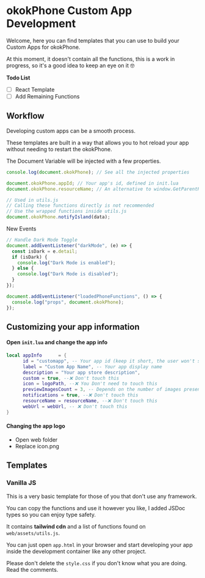 # okokPhone Custom App Development

Welcome, here you can find templates that you can use to build your Custom Apps for okokPhone.

At this moment, it doesn't contain all the functions, this is a work in progress, so it's a good idea to keep an eye on it 🤓

**Todo List**

- [ ] React Template
- [ ] Add Remaining Functions

## Workflow

Developing custom apps can be a smooth process.

These templates are built in a way that allows you to hot reload your app without needing to restart the okokPhone.

The Document Variable will be injected with a few properties.

```js
console.log(document.okokPhone); // See all the injected properties

document.okokPhone.appId; // Your app's id, defined in init.lua
document.okokPhone.resourceName; // An alternative to window.GetParentResourceName() since it doesn't exist inside the app container

// Used in utils.js
// Calling these functions directly is not recommended
// Use the wrapped functions inside utils.js
document.okokPhone.notifyIsland(data);
```

New Events

```js
// Handle Dark Mode Toggle
document.addEventListener("darkMode", (e) => {
  const isDark = e.detail;
  if (isDark) {
    console.log("Dark Mode is enabled");
  } else {
    console.log("Dark Mode is disabled");
  }
});

document.addEventListener("loadedPhoneFunctions", () => {
  console.log("props", document.okokPhone);
});
```

## Customizing your app information

#### Open `init.lua` and change the app info

```lua
local appInfo      = {
      id = "customapp", -- Your app id (keep it short, the user won't see it)
      label = "Custom App Name", -- Your app display name
      description = "Your app store description",
      custom = true, --❌ Don't touch this
      icon = logoPath, --❌ You Don't need to touch this
      previewImagesCount = 3, -- Depends on the number of images present on web/app-store
      notifications = true, --❌ Don't touch this
      resourceName = resourceName, --❌ Don't touch this
      webUrl = webUrl, -- ❌ Don't touch this
}
```

#### Changing the app logo

- Open web folder
- Replace icon.png

## Templates

### Vanilla JS

This is a very basic template for those of you that don't use any framework.

You can copy the functions and use it however you like, I added JSDoc types so you can enjoy type safety.

It contains **tailwind cdn** and a list of functions found on `web/assets/utils.js`.

You can just open `app.html` in your browser and start developing your app inside the development container like any other project.

Please don't delete the `style.css` if you don't know what you are doing. Read the comments.
